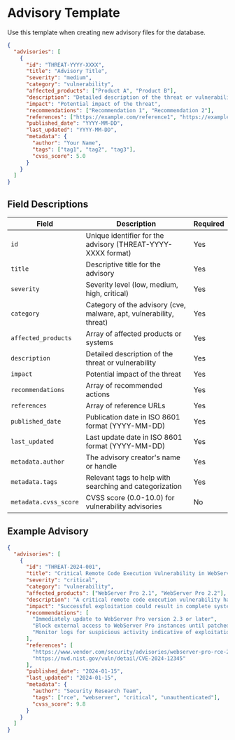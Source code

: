 # Advisory Template

Use this template when creating new advisory files for the database.

```json
{
  "advisories": [
    {
      "id": "THREAT-YYYY-XXXX",
      "title": "Advisory Title",
      "severity": "medium",
      "category": "vulnerability",
      "affected_products": ["Product A", "Product B"],
      "description": "Detailed description of the threat or vulnerability",
      "impact": "Potential impact of the threat",
      "recommendations": ["Recommendation 1", "Recommendation 2"],
      "references": ["https://example.com/reference1", "https://example.com/reference2"],
      "published_date": "YYYY-MM-DD",
      "last_updated": "YYYY-MM-DD",
      "metadata": {
        "author": "Your Name",
        "tags": ["tag1", "tag2", "tag3"],
        "cvss_score": 5.0
      }
    }
  ]
}
```

## Field Descriptions

| Field | Description | Required |
|-------|-------------|----------|
| `id` | Unique identifier for the advisory (THREAT-YYYY-XXXX format) | Yes |
| `title` | Descriptive title for the advisory | Yes |
| `severity` | Severity level (low, medium, high, critical) | Yes |
| `category` | Category of the advisory (cve, malware, apt, vulnerability, threat) | Yes |
| `affected_products` | Array of affected products or systems | Yes |
| `description` | Detailed description of the threat or vulnerability | Yes |
| `impact` | Potential impact of the threat | Yes |
| `recommendations` | Array of recommended actions | Yes |
| `references` | Array of reference URLs | Yes |
| `published_date` | Publication date in ISO 8601 format (YYYY-MM-DD) | Yes |
| `last_updated` | Last update date in ISO 8601 format (YYYY-MM-DD) | Yes |
| `metadata.author` | The advisory creator's name or handle | Yes |
| `metadata.tags` | Relevant tags to help with searching and categorization | Yes |
| `metadata.cvss_score` | CVSS score (0.0-10.0) for vulnerability advisories | No |

## Example Advisory

```json
{
  "advisories": [
    {
      "id": "THREAT-2024-001",
      "title": "Critical Remote Code Execution Vulnerability in WebServer Pro",
      "severity": "critical",
      "category": "vulnerability",
      "affected_products": ["WebServer Pro 2.1", "WebServer Pro 2.2"],
      "description": "A critical remote code execution vulnerability has been discovered in WebServer Pro versions 2.1 and 2.2. The vulnerability allows unauthenticated attackers to execute arbitrary code on affected systems.",
      "impact": "Successful exploitation could result in complete system compromise, data theft, and further network infiltration.",
      "recommendations": [
        "Immediately update to WebServer Pro version 2.3 or later",
        "Block external access to WebServer Pro instances until patched",
        "Monitor logs for suspicious activity indicative of exploitation attempts"
      ],
      "references": [
        "https://www.vendor.com/security/advisories/webserver-pro-rce-2024",
        "https://nvd.nist.gov/vuln/detail/CVE-2024-12345"
      ],
      "published_date": "2024-01-15",
      "last_updated": "2024-01-15",
      "metadata": {
        "author": "Security Research Team",
        "tags": ["rce", "webserver", "critical", "unauthenticated"],
        "cvss_score": 9.8
      }
    }
  ]
}
```